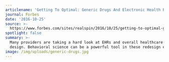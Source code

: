 ```yaml
---
articlename: 'Getting To Optimal: Generic Drugs And Electronic Health Records'
journal: Forbes
date: '2016-10-25'
source: >-
  https://www.forbes.com/sites/realspin/2016/10/25/getting-to-optimal-generic-drugs-and-electronic-health-records/#7e440e37396f
spotlight: false
summary: >-
  Many providers are taking a hard look at EHRs and overall healthcare delivery
  design. Behavioral science can be a powerful tool in these redesign efforts.
image: /img/uploads/generic-drugs.jpg
---
```


